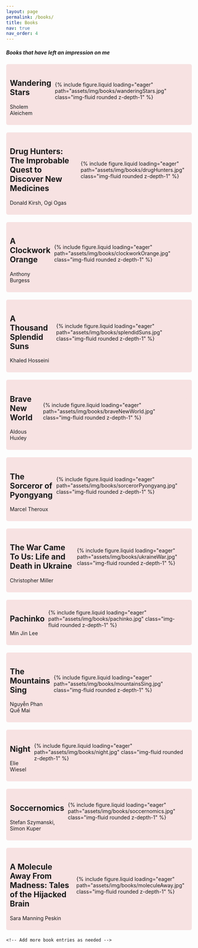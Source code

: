 ```yaml
---
layout: page
permalink: /books/
title: Books
nav: true
nav_order: 4
---
```

<head>
    <meta charset="UTF-8">
    <style>
        h1 {
            text-align: center;
            color: #000000;
        }
        .book {
            background-color: #f7e2e2;
            border-radius: 5px; 
            padding: 10px;
            margin-bottom: 20px; 
            display: flex;
            align-items: center;
        }
        .book img {
            display: flex;
            margin-left: auto;
            width: 100px;
            border-radius: 5px;
        }
    </style>
</head>
<body>
    <div>
        <h5>Books that have left an impression on me</h5>
    </div>
    <div class="book">
        <div>
            <h2>Wandering Stars</h2>
            <p>Sholem Aleichem</p>
        </div>
        <div class = "book img">
        {% include figure.liquid loading="eager" path="assets/img/books/wanderingStars.jpg" class="img-fluid rounded z-depth-1" %}
        </div> 
    </div>
    <div class="book">
        <div>
            <h2>Drug Hunters: The Improbable Quest to Discover New Medicines </h2>
            <p>Donald Kirsh, Ogi Ogas</p>
        </div>
        <div class = "book img">
        {% include figure.liquid loading="eager" path="assets/img/books/drugHunters.jpg" class="img-fluid rounded z-depth-1" %}
        </div> 
    </div>
    <div class="book">
        <div>
            <h2>A Clockwork Orange</h2>
            <p>Anthony Burgess</p>
        </div>
        <div class = "book img">
        {% include figure.liquid loading="eager" path="assets/img/books/clockworkOrange.jpg" class="img-fluid rounded z-depth-1" %}
        </div>
    </div>
    <div class="book">
        <div>
            <h2>A Thousand Splendid Suns</h2>
            <p>Khaled Hosseini</p>
        </div>
        <div class = "book img">
        {% include figure.liquid loading="eager" path="assets/img/books/splendidSuns.jpg" class="img-fluid rounded z-depth-1" %}
        </div>
    </div>
    <div class="book">
        <div>
            <h2>Brave New World</h2>
            <p>Aldous Huxley</p>
        </div>
        <div class = "book img">
        {% include figure.liquid loading="eager" path="assets/img/books/braveNewWorld.jpg" class="img-fluid rounded z-depth-1" %}
        </div>
    </div>
    <div class="book">
        <div>
            <h2>The Sorceror of Pyongyang</h2>
            <p>Marcel Theroux</p>
        </div>
        <div class = "book img">
        {% include figure.liquid loading="eager" path="assets/img/books/sorcerorPyongyang.jpg" class="img-fluid rounded z-depth-1" %}
        </div>
    </div>
    <div class="book">
        <div>
            <h2>The War Came To Us: Life and Death in Ukraine</h2>
            <p>Christopher Miller</p>
        </div>
        <div class = "book img">
        {% include figure.liquid loading="eager" path="assets/img/books/ukraineWar.jpg" class="img-fluid rounded z-depth-1" %}
        </div>
    </div>
    <div class="book">
        <div>
            <h2>Pachinko</h2>
            <p>Min Jin Lee</p>
        </div>
        <div class = "book img">
        {% include figure.liquid loading="eager" path="assets/img/books/pachinko.jpg" class="img-fluid rounded z-depth-1" %}
        </div>
    </div>
    <div class="book">
        <div>
            <h2>The Mountains Sing</h2>
            <p>Nguyễn Phan Quế Mai</p>
        </div>
        <div class = "book img">
        {% include figure.liquid loading="eager" path="assets/img/books/mountainsSing.jpg" class="img-fluid rounded z-depth-1" %}
        </div>
    </div>
    <div class="book">
        <div>
            <h2>Night</h2>
            <p>Elie Wiesel</p>
        </div>
        <div class = "book img">
        {% include figure.liquid loading="eager" path="assets/img/books/night.jpg" class="img-fluid rounded z-depth-1" %}
        </div>
    </div>
    <div class="book">
        <div>
            <h2>Soccernomics</h2>
            <p>Stefan Szymanski, Simon Kuper</p>
        </div>
        <div class = "book img">
        {% include figure.liquid loading="eager" path="assets/img/books/soccernomics.jpg" class="img-fluid rounded z-depth-1" %}
        </div> 
    </div>
    <div class="book">
        <div>
            <h2>A Molecule Away From Madness: Tales of the Hijacked Brain</h2>
            <p>Sara Manning Peskin</p>
        </div>
        <div class = "book img">
        {% include figure.liquid loading="eager" path="assets/img/books/moleculeAway.jpg" class="img-fluid rounded z-depth-1" %}
        </div>
    </div>

    <!-- Add more book entries as needed -->

</body>
